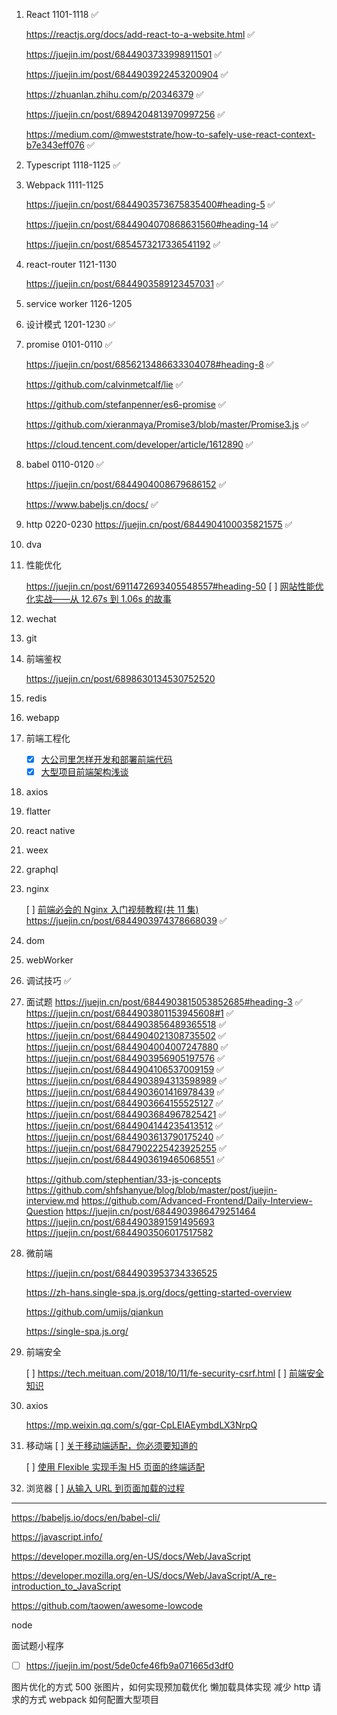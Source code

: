 1. React 1101-1118 ✅

   https://reactjs.org/docs/add-react-to-a-website.html ✅

   https://juejin.im/post/6844903733998911501 ✅

   https://juejin.im/post/6844903922453200904 ✅

   https://zhuanlan.zhihu.com/p/20346379 ✅

   https://juejin.cn/post/6894204813970997256 ✅

   https://medium.com/@mweststrate/how-to-safely-use-react-context-b7e343eff076 ✅

1. Typescript 1118-1125 ✅

1. Webpack 1111-1125

   https://juejin.cn/post/6844903573675835400#heading-5 ✅

   https://juejin.cn/post/6844904070868631560#heading-14 ✅

   https://juejin.cn/post/6854573217336541192 ✅

1. react-router 1121-1130

   https://juejin.cn/post/6844903589123457031 ✅

1. service worker 1126-1205

1. 设计模式 1201-1230 ✅

1. promise 0101-0110 ✅

   https://juejin.cn/post/6856213486633304078#heading-8 ✅

   https://github.com/calvinmetcalf/lie ✅

   https://github.com/stefanpenner/es6-promise ✅

   https://github.com/xieranmaya/Promise3/blob/master/Promise3.js ✅

   https://cloud.tencent.com/developer/article/1612890 ✅

1. babel 0110-0120 ✅

   https://juejin.cn/post/6844904008679686152 ✅

   https://www.babeljs.cn/docs/ ✅

1. http 0220-0230
   https://juejin.cn/post/6844904100035821575 ✅

1. dva

1. 性能优化

   https://juejin.cn/post/6911472693405548557#heading-50
   [ ] [网站性能优化实战——从 12.67s 到 1.06s 的故事](https://juejin.cn/post/6844903655330562062#heading-20)

1. wechat

1. git

1. 前端鉴权

   https://juejin.cn/post/6898630134530752520

1. redis

1. webapp

1. 前端工程化

   - [x] [大公司里怎样开发和部署前端代码](https://www.zhihu.com/question/20790576)
   - [x] [大型项目前端架构浅谈](https://juejin.cn/post/6844903853859536903#heading-32)

1. axios

1. flatter

1. react native

1. weex

1. graphql

1. nginx

   [ ] [前端必会的 Nginx 入门视频教程(共 11 集)
   ](https://juejin.cn/post/6844903701459501070)
   https://juejin.cn/post/6844903974378668039 ✅

1. dom

1. webWorker

1. 调试技巧 ✅

1. 面试题
   https://juejin.cn/post/6844903815053852685#heading-3 ✅
   https://juejin.cn/post/6844903801153945608#1 ✅
   https://juejin.cn/post/6844903856489365518 ✅
   https://juejin.cn/post/6844904021308735502 ✅
   https://juejin.cn/post/6844904004007247880 ✅
   https://juejin.cn/post/6844903956905197576 ✅
   https://juejin.cn/post/6844904106537009159 ✅
   https://juejin.cn/post/6844903894313598989 ✅
   https://juejin.cn/post/6844903601416978439 ✅
   https://juejin.cn/post/6844903664155525127 ✅
   https://juejin.cn/post/6844903684967825421 ✅
   https://juejin.cn/post/6844904144235413512 ✅
   https://juejin.cn/post/6844903613790175240 ✅
   https://juejin.cn/post/6847902225423925255 ✅
   https://juejin.cn/post/6844903619465068551 ✅

   https://github.com/stephentian/33-js-concepts
   https://github.com/shfshanyue/blog/blob/master/post/juejin-interview.md
   https://github.com/Advanced-Frontend/Daily-Interview-Question
   https://juejin.cn/post/6844903986479251464
   https://juejin.cn/post/6844903891591495693
   https://juejin.cn/post/6844903506017517582

1. 微前端

   https://juejin.cn/post/6844903953734336525

   https://zh-hans.single-spa.js.org/docs/getting-started-overview

   https://github.com/umijs/qiankun

   https://single-spa.js.org/

1. 前端安全

   [ ] https://tech.meituan.com/2018/10/11/fe-security-csrf.html
   [ ] [前端安全知识](https://juejin.cn/post/6844903502968258574)

1. axios

   https://mp.weixin.qq.com/s/gqr-CpLEIAEymbdLX3NrpQ

1. 移动端
   [ ] [关于移动端适配，你必须要知道的](https://juejin.cn/post/6844903845617729549#heading-11)

   [ ] [使用 Flexible 实现手淘 H5 页面的终端适配](https://github.com/amfe/article/issues/17)

1. 浏览器
   [ ] [从输入 URL 到页面加载的过程](https://zhuanlan.zhihu.com/p/34453198?group_id=957277540147056640)

---

https://babeljs.io/docs/en/babel-cli/

https://javascript.info/

https://developer.mozilla.org/en-US/docs/Web/JavaScript

https://developer.mozilla.org/en-US/docs/Web/JavaScript/A_re-introduction_to_JavaScript

https://github.com/taowen/awesome-lowcode

node

面试题小程序

- [ ] https://juejin.im/post/5de0cfe46fb9a071665d3df0

图片优化的方式
500 张图片，如何实现预加载优化
懒加载具体实现
减少 http 请求的方式
webpack 如何配置大型项目
